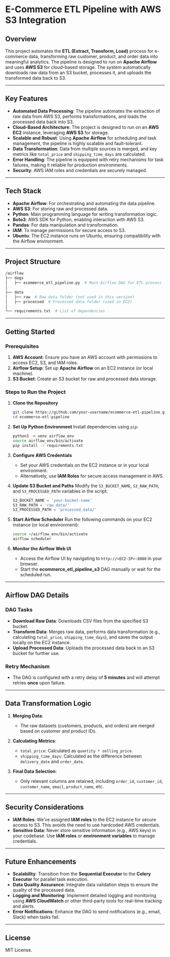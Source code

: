 
# **E-Commerce ETL Pipeline with AWS S3 Integration**

## **Overview**
This project automates the **ETL (Extract, Transform, Load)** process for e-commerce data, transforming raw customer, product, and order data into meaningful analytics. The pipeline is designed to run on **Apache Airflow** and uses **AWS S3** for cloud-based storage. The system automatically downloads raw data from an S3 bucket, processes it, and uploads the transformed data back to S3.

---

## **Key Features**
- **Automated Data Processing**: The pipeline automates the extraction of raw data from AWS S3, performs transformations, and loads the processed data back into S3.
- **Cloud-Based Architecture**: The project is designed to run on an **AWS EC2** instance, leveraging **AWS S3** for storage.
- **Scalable and Robust**: Using **Apache Airflow** for scheduling and task management, the pipeline is highly scalable and fault-tolerant.
- **Data Transformation**: Data from multiple sources is merged, and key metrics like `total_price` and `shipping_time_days` are calculated.
- **Error Handling**: The pipeline is equipped with retry mechanisms for task failures, making it reliable for production environments.
- **Security**: AWS IAM roles and credentials are securely managed.

---

## **Tech Stack**
- **Apache Airflow**: For orchestrating and automating the data pipeline.
- **AWS S3**: For storing raw and processed data.
- **Python**: Main programming language for writing transformation logic.
- **Boto3**: AWS SDK for Python, enabling interaction with AWS S3.
- **Pandas**: For data manipulation and transformation.
- **IAM**: To manage permissions for secure access to S3.
- **Ubuntu**: The EC2 instance runs on Ubuntu, ensuring compatibility with the Airflow environment.

---

## **Project Structure**
```bash
/airflow
├── dags
│   ├── ecommerce_etl_pipeline.py  # Main Airflow DAG for ETL process
│
├── data
│   ├── raw  # Raw data folder (not used in this version)
│   ├── processed  # Processed data folder (used in EC2)
│
└── requirements.txt  # List of dependencies
```

---

## **Getting Started**

### **Prerequisites**
1. **AWS Account**: Ensure you have an AWS account with permissions to access EC2, S3, and IAM roles.
2. **Airflow Setup**: Set up **Apache Airflow** on an EC2 instance (or local machine).
3. **S3 Bucket**: Create an S3 bucket for raw and processed data storage.

### **Steps to Run the Project**

1. **Clone the Repository**
    ```bash
    git clone https://github.com/your-username/ecommerce-etl-pipeline.git
    cd ecommerce-etl-pipeline
    ```

2. **Set Up Python Environment**
    Install dependencies using `pip`:
    ```bash
    python3 -m venv airflow_env
    source airflow_env/bin/activate
    pip install -r requirements.txt
    ```

3. **Configure AWS Credentials**
   - Set your AWS credentials on the EC2 instance or in your local environment.
   - Alternatively, use **IAM Roles** for secure access management in AWS.

4. **Update S3 Bucket and Paths**
   Modify the `S3_BUCKET_NAME`, `S3_RAW_PATH`, and `S3_PROCESSED_PATH` variables in the script:
   ```python
   S3_BUCKET_NAME = 'your-bucket-name'
   S3_RAW_PATH = 'raw_data/'
   S3_PROCESSED_PATH = 'processed_data/'
   ```

5. **Start Airflow Scheduler**
   Run the following commands on your EC2 instance (or local environment):
   ```bash
   source ~/airflow_env/bin/activate
   airflow scheduler
   ```

6. **Monitor the Airflow Web UI**
   - Access the Airflow UI by navigating to `http://<EC2-IP>:8080` in your browser.
   - Start the **ecommerce_etl_pipeline_s3** DAG manually or wait for the scheduled run.

---

## **Airflow DAG Details**

### **DAG Tasks**
- **Download Raw Data**: Downloads CSV files from the specified S3 bucket.
- **Transform Data**: Merges raw data, performs data transformation (e.g., calculating `total_price`, `shipping_time_days`), and saves the output locally on the EC2 instance.
- **Upload Processed Data**: Uploads the processed data back to an S3 bucket for further use.

### **Retry Mechanism**
- The DAG is configured with a retry delay of **5 minutes** and will attempt retries **once** upon failure.

---

## **Data Transformation Logic**

1. **Merging Data**:
   - The raw datasets (customers, products, and orders) are merged based on customer and product IDs.

2. **Calculating Metrics**:
   - `total_price`: Calculated as `quantity * selling_price`.
   - `shipping_time_days`: Calculated as the difference between `delivery_date` and `order_date`.

3. **Final Data Selection**:
   - Only relevant columns are retained, including `order_id`, `customer_id`, `customer_name`, `email`, `product_name`, etc.

---

## **Security Considerations**
- **IAM Roles**: We’ve assigned **IAM roles** to the EC2 instance for secure access to S3. This avoids the need to use hardcoded AWS credentials.
- **Sensitive Data**: Never store sensitive information (e.g., AWS keys) in your codebase. Use **IAM roles** or **environment variables** to manage credentials.

---

## **Future Enhancements**
- **Scalability**: Transition from the **Sequential Executor** to the **Celery Executor** for parallel task execution.
- **Data Quality Assurance**: Integrate data validation steps to ensure the quality of the processed data.
- **Logging and Monitoring**: Implement detailed logging and monitoring using **AWS CloudWatch** or other third-party tools for real-time tracking and alerts.
- **Error Notifications**: Enhance the DAG to send notifications (e.g., email, Slack) when tasks fail.

---

## **License**
MIT License.
